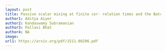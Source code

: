 ```yaml
---
layout: post
title: Passive scalar mixing at finite cor- relation times and the Batchelor spectrum
author1: Aditya Aiyer
author2: Kandaswamy Subramanian
author3: Pallavi Bhat 
author4: NA
image: 
url1: https://arxiv.org/pdf/1511.08206.pdf
---
```


